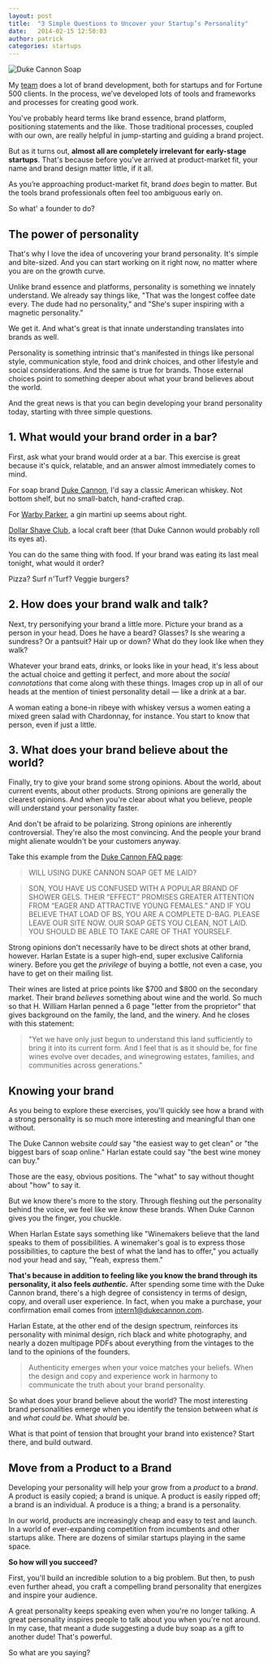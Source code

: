 ```yaml
---
layout: post
title:  "3 Simple Questions to Uncover your Startup’s Personality"
date:   2014-02-15 12:50:03
author:	patrick
categories: startups 
---
```


<img src="{{ root }}/img/duke-cannon.jpg" alt="Duke Cannon Soap">

My [team](http://archermalmo.com) does a lot of brand development, both for startups and for Fortune 500 clients. In the process, we’ve developed lots of tools and frameworks and processes for creating good work. 

You've probably heard terms like brand essence, brand platform, positioning statements and the like. Those traditional processes, coupled with our own, are really helpful in jump-starting and guiding a brand project. 

But as it turns out, **almost all are completely irrelevant for early-stage startups**. That's because before you've arrived at product-market fit, your name and brand design matter little, if it all. 

As you’re approaching product-market fit, brand *does* begin to matter. But the tools brand professionals often feel too ambiguous early on. 

So what' a founder to do? 

<!--more-->

## The power of personality

That's why I love the idea of uncovering your brand personality. It's simple and bite-sized. And you can start working on it right now, no matter where you are on the growth curve. 

Unlike brand essence and platforms, personality is something we innately understand. We already say things like, "That was the longest coffee date every. The dude had no personality," and "She's super inspiring with a magnetic personality." 

We get it. And what's great is that innate understanding translates into brands as well. 

Personality is something intrinsic that's manifested in things like personal style, communication style, food and drink choices, and other lifestyle and social considerations.  And the same is true for brands. Those external choices point to something deeper about what your brand believes about the world. 

And the great news is that you can begin developing your brand personality today, starting with three simple questions.  

## 1.  What would your brand order in a bar? 

First, ask what your brand would order at a bar. This exercise is great because it's quick, relatable, and an answer almost immediately comes to mind. 

For soap brand [Duke Cannon](http://dukecannon.com/), I'd say a classic American whiskey. Not bottom shelf, but no small-batch, hand-crafted crap.

For [Warby Parker](http://www.warbyparker.com/), a gin martini up seems about right. 

[Dollar Shave Club](https://www.dollarshaveclub.com/‎), a local craft beer (that Duke Cannon would probably roll its eyes at). 

You can do the same thing with food. If your brand was eating its last meal tonight, what would it order? 

Pizza? Surf n'Turf? Veggie burgers? 

## 2. How does your brand walk and talk? 

Next, try personifying your brand a little more. Picture your brand as a person in your head. Does he have a beard? Glasses? Is she wearing a sundress? Or a pantsuit? Hair up or down? What do they look like when they walk?

Whatever your brand eats, drinks, or looks like in your head, it's less about the actual choice and getting it perfect, and more about the *social connotations* that come along with these things. Images crop up in all of our heads at the mention of tiniest personality detail — like a drink at a bar. 

A woman eating a bone-in ribeye with whiskey versus a women eating a mixed green salad with Chardonnay, for instance. You start to know that person, even if just a little.

## 3. What does your brand believe about the world? 

Finally, try to give your brand some strong opinions. About the world, about current events, about other products. Strong opinions are generally the clearest opinions. And when you're clear about what you believe, people will understand your personality faster.

And don't be afraid to be polarizing. Strong opinions are inherently controversial. They're also the most convincing. And the people your brand might alienate wouldn't be your customers anyway.

Take this example from the [Duke Cannon FAQ page](http://dukecannon.com/index.php/contact/):

> WILL USING DUKE CANNON SOAP GET ME LAID?

> SON, YOU HAVE US CONFUSED WITH A POPULAR BRAND OF SHOWER GELS. THEIR “EFFECT” PROMISES GREATER ATTENTION FROM “EAGER AND ATTRACTIVE YOUNG FEMALES.” AND IF YOU BELIEVE THAT LOAD OF BS, YOU ARE A COMPLETE D-BAG. PLEASE LEAVE OUR SITE NOW. OUR SOAP GETS YOU CLEAN, NOT LAID. YOU SHOULD BE ABLE TO TAKE CARE OF THAT YOURSELF.

Strong opinions don't necessarily have to be direct shots at other brand, however. Harlan Estate is a super high-end, super exclusive California winery. Before you get the *privilege* of buying a bottle, not even a case, you have to get on their mailing list. 

Their wines are listed at price points like $700 and $800 on the secondary market. Their brand *believes* something about wine and the world. So much so that H. William Harlan penned a 6 page "letter from the proprietor" that gives background on the family, the land, and the winery. And he closes with this statement:

> "Yet we have only just begun to understand this land sufficiently to bring it into its current form. And I feel that is as it should be, for fine wines evolve over decades, and winegrowing estates, families, and communities across generations."

## Knowing your brand

As you being to explore these exercises, you'll quickly see how a brand with a strong personality is so much more interesting and meaningful than one without. 

The Duke Cannon website *could* say "the easiest way to get clean" or "the biggest bars of soap online." Harlan estate could say "the best wine money can buy." 

Those are the easy, obvious positions. The "what" to say without thought about "how" to say it. 

But we know there's more to the story. Through fleshing out the personality behind the voice, we feel like we *know* these brands. When Duke Cannon gives you the finger, you chuckle. 

When Harlan Estate says something like "Winemakers believe that the land speaks to them of possibilities. A winemaker's goal is to express those possibilities, to capture the best of what the land has to offer," you actually nod your head and say, "Yeah, express them." 

**That's because in addition to feeling like you know the brand through its personality, it also feels *authentic*.** After spending some time with the Duke Cannon brand, there's a high degree of consistency in terms of design, copy, and overall user experience. In fact, when you make a purchase, your confirmation email comes from intern1@dukecannon.com.

Harlan Estate, at the other end of the design spectrum, reinforces its personality with minimal design, rich black and white photography, and nearly a dozen multipage PDFs about everything from the vintages to the land to the opinions of the founders. 

> Authenticity emerges when your voice matches your beliefs. When the design and copy and experience work in harmony to communicate the truth about your brand personality.  

So what does your brand believe about the world? The most interesting brand personalities emerge when you identify the tension between what *is* and *what could be*. What *should* be. 

What is that point of tension that brought your brand into existence? Start there, and build outward. 

## Move from a Product to a Brand

Developing your personality will help your grow from a *product* to a *brand*. A product is easily copied; a brand is unique. A product is easily ripped off; a brand is an individual. A produce is a thing; a brand is a personality. 

In our world, products are increasingly cheap and easy to test and launch. In a world of ever-expanding competition from incumbents and other startups alike. There are dozens of similar startups playing in the same space. 

**So how will you succeed?**

First, you'll build an incredible solution to a big problem. But then, to push even further ahead, you craft a compelling brand personality that energizes and inspire your audience. 

A great personality keeps speaking even when you're no longer talking. A great personality inspires people to talk about you when you're not around. In my case, that meant a dude suggesting a dude buy soap as a gift to another dude! That's powerful. 

So what are you saying? 
